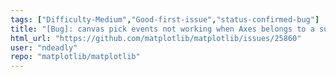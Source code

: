 ```yaml
---
tags: ["Difficulty-Medium","Good-first-issue","status-confirmed-bug"]
title: "[Bug]: canvas pick events not working when Axes belongs to a subfigure"
html_url: "https://github.com/matplotlib/matplotlib/issues/25860"
user: "ndeadly"
repo: "matplotlib/matplotlib"
---
```



